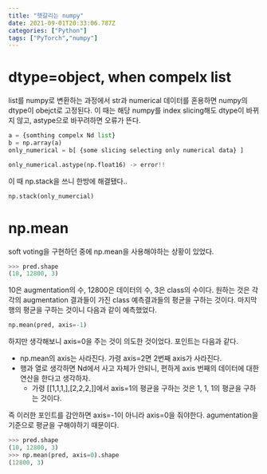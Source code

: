 ```yaml
---
title: "헷갈리는 numpy"
date: 2021-09-01T20:33:06.787Z
categories: ["Python"]
tags: ["PyTorch","numpy"]
---
```

# dtype=object, when compelx list

list를 numpy로 변환하는 과정에서 str과 numerical 데이터를 혼용하면 numpy의 dtype이 obejct로 고정된다. 이 때는 해당 numpy를 index slicing해도 dtype이 바뀌지 않고, astype으로 바꾸려하면 오류가 뜬다.

```python
a = {somthing compelx Nd list}
b = np.array(a)
only_numerical = b[ {some slicing selecting only numerical data} ]

only_numerical.astype(np.float16) -> error!!

```

이 때 np.stack을 쓰니 한방에 해결됐다.. 

```python
np.stack(only_numercial)
```

# np.mean
soft voting을 구현하던 중에 np.mean을 사용해야하는 상황이 있었다. 

```python
>>> pred.shape
(10, 12800, 3)
```

10은 augmentation의 수, 12800은 데이터의 수, 3은 class의 수이다. 원하는 것은 각각의 augmentation 결과들이 가진 class 예측결과들의 평균을 구하는 것이다. 마지막 행의 평균을 구하는 것이니 다음과 같이 예측했었다.

```python
np.mean(pred, axis=-1)
```

하지만 생각해보니 axis=0을 주는 것이 의도한 것이었다. 포인트는 다음과 같다.
- np.mean의 axis는 사라진다. 가령 axis=2면 2번째 axis가 사라진다.
- 행과 열로 생각하면 Nd에서 사고 자체가 안되니, 편하게 axis 번째의 데이터에 대한 연산을 한다고 생각하자.
  - 가령 [[1,1,1,],[2,2,2,]]에서 axis=1의 평균을 구하는 것은 1, 1, 1의 평균을 구하는 것이다.
  
즉 이러한 포인트를 감안하면 axis=-1이 아니라 axis=0을 줘야한다. agumentation을 기준으로 평균을 구해야하기 때문이다.

```python
>>> pred.shape
(10, 12800, 3)
>>> np.mean(pred, axis=0).shape
(12800, 3)